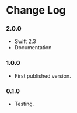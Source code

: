 # Change Log

### 2.0.0
- Swift 2.3
- Documentation

### 1.0.0
- First published version.

### 0.1.0
- Testing.
